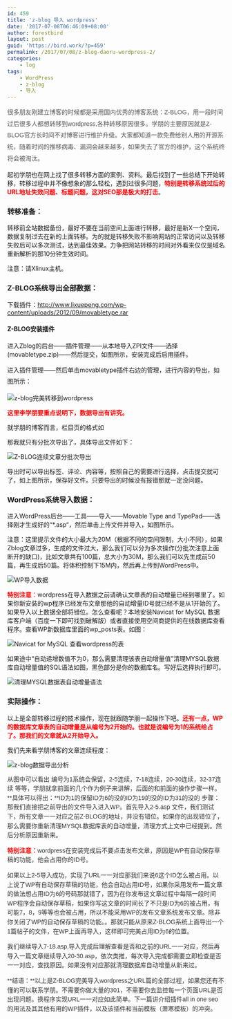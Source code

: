 ```yaml
---
id: 459
title: 'z-blog 导入 wordpress'
date: '2017-07-08T06:46:09+08:00'
author: forestbird
layout: post
guid: 'https://bird.work/?p=459'
permalink: /2017/07/08/z-blog-daoru-wordpress-2/
categories:
    - log
tags:
    - WordPress
    - z-blog
    - 导入
---
```


 <span style="color: rgb(85, 85, 85); font-family: Verdana, Arial, Helvetica, sans-serif; font-size: 14px; line-height: 26.6px; text-align: justify; text-indent: 2em;">很多朋友刚建立博客的时候都是采用国内优秀的博客系统：Z-BLOG，用一段时间过后很多人都想转移到wordpress,各种转移原因很多。学朋的主要原因就是Z-BLOG官方长时间不对博客进行维护升级。大家都知道一款免费给别人用的开源系统，随着时间的推移病毒、漏洞会越来越多，如果失去了官方的维护，这个系统终将会被淘汰。</span>

起初学朋也在网上找了很多转移方面的案例、资料。最后找到了一些总结下开始转移，转移过程中并不像想象的那么轻松，遇到过很多问题，<span style="margin: 0px; padding: 0px; color: rgb(255, 0, 0);">**特别是转移系统过后的URL地址失效问题、标题问题，这对SEO那是极大的打击**</span>。

### 转移准备：

转移前全站数据备份，最好不要在当前空间上面进行转移，最好是新X一个空间，数据复制过去在新的上面转移。为的就是转移失败不影响网站的正常访问以及转移失败后可以多次测试，达到最佳效果。力争把网站转移的时间对外看来仅仅是域名重新解析的那10分钟生效时间。

注意：请Xlinux主机。

### Z-BLOG系统导出全部数据：

下载插件：http://www.lixuepeng.com/wp-content/uploads/2012/09/movabletype.rar

#### Z-BLOG安装插件

进入Zblog的后台——插件管理——从本地导入ZPI文件——选择(movabletype.zip)——然后提交，如图所示，安装完成后启用插件。

<span style="line-height: 26.6px; text-indent: 2em;">进入插件管理——然后单击movabletype插件右边的管理，进行内容的导出，如图所示：</span>

![z-blog完美转移到wordpress](http://www.zhaoweifeng.cn/blog/upload/201707071447376385.jpg "Z-BLOG安装数据转移插件")

<span style="margin: 0px; padding: 0px; color: rgb(255, 0, 0);">**这里李学朋要重点说明下，数据导出有讲究。**</span>

就学朋的博客而言，栏目页的格式如

那我就只有分批次导出了，具体导出文件如下：

![Z-BLOG连续文章分批次导出](http://www.zhaoweifeng.cn/blog/upload/201707071447383588.jpg "Z-BLOG连续文章分批次导出")

导出时可以导出标签、评论、内容等，按照自己的需要进行选择，点击提交就可了，如上图所示，保存好文件。只要导出的时候没有报错那就一定没问题。

### WordPress系统导入数据：

进入WordPress后台——工具——导入——Movable Type and TypePad——选择刚才生成好的“\*.asp“，然后单击上传文件并导入，如图所示。

注意：这里提示文件的大小最大为20M（根据不同的空间限制，大小不同），如果Zblog文章过多，生成的文件过大，那么我们可以分为多次操作(分批次注意上面断开的缺口)，比如文章共有100篇，总大小为30M，那么我们可以先生成前50篇，再生成后50篇。将体积控制下15M内，然后再上传到WordPress中。

![WP导入数据](http://www.zhaoweifeng.cn/blog/upload/201707071447386223.jpg "WP导入数据")

<span style="margin: 0px; padding: 0px; color: rgb(255, 0, 0);">**特别注意**：</span>wordpress在导入数据之前请确认文章表的自动增量已经到哪里了。如果你新安装的wp程序已经发布文章那他的自动增量ID号就已经不是从1开始的了。如果导入以上数据全部将错位。怎么查看呢？本地安装Navicat for MySQL 数据库客户端（百度一下即可找到破解版）或者直接使用空间商提供的在线数据库查看程序。查看WP新数据库里面的wp\_posts表。如图：

![Navicat for MySQL 查看wordpress的表](http://www.zhaoweifeng.cn/blog/upload/201707071447393556.jpg "Navicat for MySQL 查看wordpress的表")

如果途中“自动递增数值不为0，那么需要清理该表自动增量值”清理MYSQL数据库自动增量值的SQL语法如图，黑色部分是你的数据库名。写好后选择执行即可。

![清理MYSQL数据表自动增量语法](http://www.zhaoweifeng.cn/blog/upload/201707071447391871.jpg "清理MYSQL数据表自动增量语法")

### 实际操作：

以上是全部转移过程的技术操作，现在就跟随学朋一起操作下吧。<span style="margin: 0px; padding: 0px; color: rgb(255, 0, 0);">**还有一点，WP的数据库文章表的自动增量是从编号为2开始的。也就是说编号为1的系统给占了。那我们的文章就从2开始导入。**</span>

我们先来看学朋博客的文章连续程度：

![z-blog数据导出分析](http://www.zhaoweifeng.cn/blog/upload/201707071447397277.jpg "z-blog数据导出分析")

<div style="margin: 0px; padding: 0px; border: 0px; color: rgb(51, 51, 51); font-family: Verdana, Arial, Helvetica, sans-serif; font-size: 14px; line-height: 21.6px;"> 从图中可以看出 编号为1系统会保留，2-5连续，7-18连续，20-30连续，32-37连续 等等，学朋就拿前面的几个作为例子来讲解，后面的和前面的操作步骤一样。**具体可以得出：**ID为1的保留ID为6的没的ID为19的没的ID为31的没的 步骤：那我们直接把之前导出的文件导入进入WP。首先导入2-5.asp 文件，我们测试下，所有文章一一对应之前Z-BLOG的地址，并没有错位。如果你的出现错位了，那么需要你重新清理MYSQL数据库表的自动增量，清理方式上文中已经提到。然后分析原因重新来。

<span style="margin: 0px; padding: 0px; color: rgb(255, 0, 0);">**特别注意：**</span>wordpress在安装完成后不要点击发布文章，原因是WP有自动保存草稿的功能，他会占用你的ID号。

如果以上2-5导入成功，实现了URL一一对应那我们来说6这个ID怎么被占用。以上说了WP有自动保存草稿的功能，他会自动占用ID号，如果你采用发布一篇文章的做法想占用ID为6的号码那就错了，因为在你发布这文章过程中每隔一段时间WP程序会自动保存草稿，如果你写这文章的时间长了不只是ID为6的被占用，有可能7，8，9等等也会被占用，所以不能采用WP的发布文章系统发布文章。除非你关闭了WP的自动保存草稿的功能。。那就只能从原来Z-BLOG系统上面导出一个1篇帖子的文件，在WP上面再导入，这样即可完美占用ID为6的位置。

我们继续导入7-18.asp,导入完成后理解查看是否和之前的URL一一对应，然后再导入一篇文章继续导入20-30.asp，依次类推，每次导入完成都需要立即检查是否一一对应，查找原因。如果没有对应那就清理数据库自动增量从新来过。

**结语：**以上是Z-BLOG完美导入wordpress之URL篇的全部过程，如果您还有不懂的可以联系学朋。不需要你做大量的301，不需要你去监控每一个页面URL是否出现问题。换程序实现URL一一对应如此简单。下一篇讲介绍插件all in one seo 的用法及其其他有用的WP插件，以及该插件和当前模板（萧寒模板）的冲突。

</div>